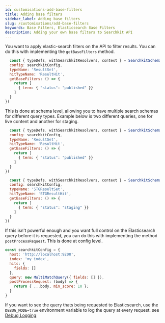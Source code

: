 ```yaml
---
id: customisations-add-base-filters
title: Adding base filters
sidebar_label: Adding base filters
slug: /customisations/add-base-filters
keywords: Base Filters, Elasticsearch Base Filters
description: Adding your own base filters to Searchkit API
---
```


You want to apply elastic-search filters on the API to filter results. You can do this with implementing the `getBaseFilters` method.

```javascript
  const { typeDefs, withSearchkitResolvers, context } = SearchkitSchema({
  config: searchkitConfig,
  typeName: 'ResultSet',
  hitTypeName: 'ResultHit',
  getBaseFilters: () => {
    return [
      { term: { "status": "published" }}
    ]
  }
})
```

This is done at schema level, allowing you to have multiple search schemas for different query types. Example below is two different queries, one for live content and another for staging.

```javascript
  const { typeDefs, withSearchkitResolvers, context } = SearchkitSchema({
  config: searchkitConfig,
  typeName: 'ResultSet',
  hitTypeName: 'ResultHit',
  getBaseFilters: () => {
    return [
      { term: { "status": "published" }}
    ]
  }
})

  const { typeDefs, withSearchkitResolvers, context } = SearchkitSchema({
  config: searchkitConfig,
  typeName: 'STGResultSet',
  hitTypeName: 'STGResultHit',
  getBaseFilters: () => {
    return [
      { term: { "status": "staging" }}
    ]
  }
})
```

If this isn't powerful enough and you want full control on the Elasticsearch query before it is requested, you can do this with implementing the method `postProcessRequest`. This is done at config level.

```javascript
const searchkitConfig = {
  host: 'http://localhost:9200',
  index: 'my_index',
  hits: {
    fields: []
  },
  query: new MultiMatchQuery({ fields: [] }),
  postProcessRequest: (body) => {
    return { ...body, min_score: 10 };
  }
}
```

If you want to see the query thats being requested to Elasticsearch, use the `DEBUG_MODE=true` environment variable to log the query at every request. see [Debug Logging](https://searchkit.co/docs/customisations/server-logging#query-logging) 
